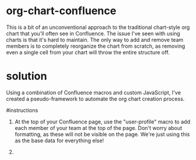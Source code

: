 # org-chart-confluence

This is a bit of an unconventional approach to the traditional chart-style org chart that you'll often see in Confluence. The issue I've seen with using charts is that it's hard to maintain. The only way to add and remove team members is to completely reorganize the chart from scratch, as removing even a single cell from your chart will throw the entire structure off. 

# solution

Using a combination of Confluence macros and custom JavaScript, I've created a pseudo-framework to automate the org chart creation process. 

#instructions

1. At the top of your Confluence page, use the "user-profile" macro to add each member of your team at the top of the page. Don't worry about formatting, as these will not be visible on the page. We're just using this as the base data for everything else!

2. 
